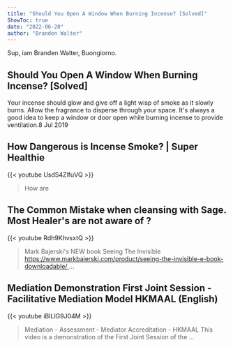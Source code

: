 ```yaml
---
title: "Should You Open A Window When Burning Incense? [Solved]"
ShowToc: true 
date: "2022-06-20"
author: "Branden Walter" 
---
```


Sup, iam Branden Walter, Buongiorno.
## Should You Open A Window When Burning Incense? [Solved]
 Your incense should glow and give off a light wisp of smoke as it slowly burns. Allow the fragrance to disperse through your space. It's always a good idea to keep a window or door open while burning incense to provide ventilation.8 Jul 2019

## How Dangerous is Incense Smoke? | Super Healthie
{{< youtube UsdS4ZlfuVQ >}}
>How are 

## The Common Mistake when cleansing with Sage. Most Healer's are not aware of ?
{{< youtube Rdh9KhvsxtQ >}}
>Mark Bajerski's NEW book Seeing The Invisible https://www.markbajerski.com/product/seeing-the-invisible-e-book-downloadable/ ...

## Mediation Demonstration First Joint Session - Facilitative Mediation Model HKMAAL (English)
{{< youtube iBILlG9J04M >}}
>Mediation - Assessment - Mediator Accreditation - HKMAAL This video is a demonstration of the First Joint Session of the ...

